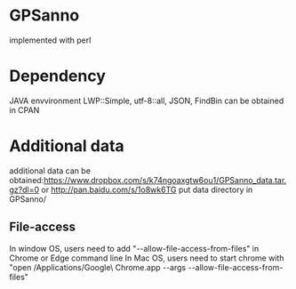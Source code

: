 # GPSanno
  implemented with perl
# Dependency
  JAVA envvironment
  LWP::Simple, utf-8::all, JSON, FindBin can be obtained in CPAN
# Additional data
  additional data can be obtained:https://www.dropbox.com/s/k74ngoaxgtw6ou1/GPSanno_data.tar.gz?dl=0 or http://pan.baidu.com/s/1o8wk6TG
  put data directory in GPSanno/
## File-access
  In window OS, users need to add  "--allow-file-access-from-files" in Chrome or Edge command line 
  In Mac OS, users need to start chrome with "open /Applications/Google\ Chrome.app --args --allow-file-access-from-files"
